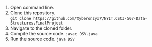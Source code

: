 1. Open command line.
2. Clone this repository.  
   `git clone https://github.com/Xyberonzyx7/NYIT.CSCI-507-Data-Structures.FinalProject`
3. Navigate to the cloned folder.
4. Compile the source code.
   `javac DSV.java`
5. Run the source code.
   `java DSV`